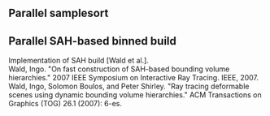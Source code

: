 ## Parallel samplesort
## Parallel SAH-based binned build<br>
  Implementation of SAH build [Wald et al.].<br>
  Wald, Ingo. "On fast construction of SAH-based bounding volume hierarchies." 2007 IEEE Symposium on Interactive Ray Tracing. IEEE, 2007.<br>
  Wald, Ingo, Solomon Boulos, and Peter Shirley. "Ray tracing deformable scenes using dynamic bounding volume hierarchies." ACM Transactions on Graphics (TOG) 26.1 (2007): 6-es.
